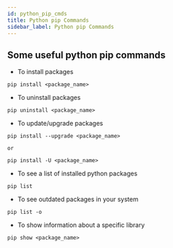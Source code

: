 ```yaml
---
id: python_pip_cmds
title: Python pip Commands
sidebar_label: Python pip Commands
---
```


## Some useful python pip commands

- To install packages

```
pip install <package_name>
```

- To uninstall packages

```
pip uninstall <package_name>
```

- To update/upgrade packages

```
pip install --upgrade <package_name>

or 

pip install -U <package_name>
```

- To see a list of installed python packages

```
pip list
```

- To see outdated packages in your system

```
pip list -o
```

- To show information about a specific library

```
pip show <package_name>
```